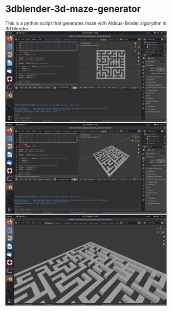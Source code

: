 # 3dblender-3d-maze-generator
This is a python script that generates maze with Aldous-Broder algorythm in 3d blender. 
![1](/screenshots/1.png)
![2](/screenshots/2.png)
![3](/screenshots/3.png)
